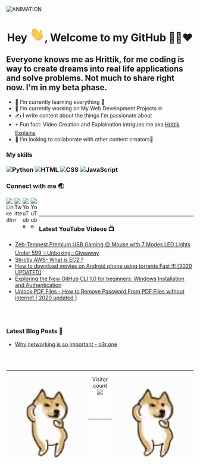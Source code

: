 <img  alt="ANIMATION" src="abcd.gif"></img>


### 
<h1 align="center">Hey <img src="Hi.gif" width="40px" />, Welcome to my GitHub 👨‍💻❤️</h1>

## Everyone knows me as Hrittik, for me coding is way to create dreams into real life applications and solve problems. Not much to share right now. I'm in my beta phase. 

<ul>
    <li>🌱 I’m currently learning everything 🤣 </li>
    <li>🔭 I’m currently working on My Web Development Projects 🌐</li>
    <li>✍ I write content about the things I'm passionate about </li>
    <li>⚡ Fun fact: Video Creation and Explaination intrigues me aka <a href="https://www.youtube.com/hrittikexplains/">Hrittik Explains</a></li>
    <li>👯 I’m looking to collaborate with other content creators🤩</li>
</ul>


### My skills <br/> <br/> ![Python](https://img.shields.io/badge/-Python-0077B5?style=flat&logoColor=white&logo=python) ![HTML](https://img.shields.io/badge/-HTML-ff0d00?style=flat&logoColor=white&logo=html5) ![CSS](https://img.shields.io/badge/-CSS-196eff?style=flat&logoColor=white&logo=css3) ![JavaScript](https://img.shields.io/badge/-JavaScript-ffdd19?style=flat&logoColor=white&logo=javascript)


### Connect with me 🌏

[<img align="left" alt=" LinkedIn" width="22px" src="https://cdn.jsdelivr.net/npm/simple-icons@v3/icons/linkedin.svg" />][linkedin]
[<img align="left" alt=" Twitter" width="22px" src="https://cdn.jsdelivr.net/npm/simple-icons@v3/icons/twitter.svg" />][twitter]
[<img align="left" alt=" YouTube" width="22px" src="https://cdn.jsdelivr.net/npm/simple-icons@v3/icons/youtube.svg" />][youtube]
[<img align="left" alt=" YouTube" width="22px" src="https://cdn.jsdelivr.net/npm/simple-icons@v3/icons/facebook.svg" />][facebook]
<br />
<br />

---

### Latest YouTube Videos 📺
<!-- YOUTUBE:START -->
- [Zeb-Tempest Premium USB Gaming 🟡 Mouse with 7 Modes LED Lights Under 599 💥Unboxing💥Giveaway](https://www.youtube.com/watch?v=3VpeUxVux-Y)
- [Strictly AWS- What is EC2 ?](https://www.youtube.com/watch?v=--4rJbUREEg)
- [How to download movies on Android phone using torrents Fast !!! [2020 UPDATED]](https://www.youtube.com/watch?v=TY_Q-fSvmH8)
- [Exploring the New GitHub CLI 1.0 for beginners: Windows Installation and Authentication](https://www.youtube.com/watch?v=4ys_9tjgTbM)
- [Unlock PDF Files - How to Remove Password From PDF Files without internet [ 2020 updated ]](https://www.youtube.com/watch?v=aq7twlOOhM0)
<!-- YOUTUBE:END -->



<br />
<br />


### Latest Blog Posts 📝
- [Why networking is so important - p3r.one ](https://www.p3r.one/why-networking-is-so-important/)
<!-- []() -->
<br />
<br />

---
<img align="left" alt="Dog" width="" src="tenor.gif" />
<img align="right" alt="Dog" width="" src="tenor.gif" />
<p align="center"> 
  Visitor count<br>
  <img src="https://profile-counter.glitch.me/hritikhere/count.svg" />
</p>

<br />
<br />

---


[twitter]: https://twitter.com/hrittikhere
[youtube]: https://youtube.com/hrittikexplains
[linkedin]: https://linkedin.com/in/hrittikhere
[facebook]: https://facebook.com/hrittikhere


<!-- Hope you Have a Nice Day -->

